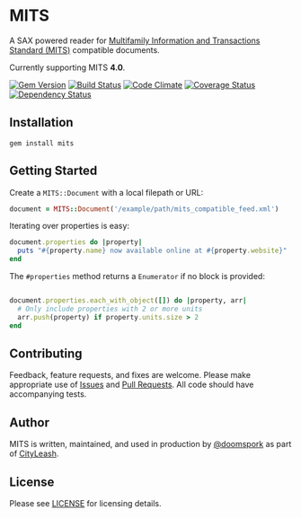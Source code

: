 # MITS

A SAX powered reader for [Multifamily Information and Transactions Standard \(MITS\)](http://www.mitsproject.org/) compatible documents.

Currently supporting MITS __4.0__.

[![Gem Version](https://badge.fury.io/rb/mits.png)](https://rubygems.org/gems/mits) [![Build Status](https://travis-ci.org/doomspork/mits.svg?branch=master)](https://travis-ci.org/doomspork/mits) [![Code Climate](https://codeclimate.com/github/doomspork/mits/badges/gpa.svg)](https://codeclimate.com/github/doomspork/mits) [![Coverage Status](https://coveralls.io/repos/doomspork/mits/badge.png?branch=master)](https://coveralls.io/r/doomspork/mits?branch=master) [![Dependency Status](https://gemnasium.com/doomspork/mits.svg)](https://gemnasium.com/doomspork/mits)

## Installation

	gem install mits

## Getting Started

Create a `MITS::Document` with a local filepath or URL: 

```ruby
document = MITS::Document('/example/path/mits_compatible_feed.xml')
```

Iterating over properties is easy: 

```ruby
document.properties do |property|
  puts "#{property.name} now available online at #{property.website}"
end
```

The `#properties` method returns a `Enumerator` if no block is provided:

```ruby

document.properties.each_with_object([]) do |property, arr|
  # Only include properties with 2 or more units
  arr.push(property) if property.units.size > 2
end
```

## Contributing

Feedback, feature requests, and fixes are welcome.  Please make appropriate use of [Issues](https://github.com/doomspork/mits/issues) and [Pull Requests](https://github.com/doomspork/mits/pulls).  All code should have accompanying tests.

## Author

MITS is written, maintained, and used in production by [@doomspork](http://github.com/doomspork) as part of [CityLeash](https://cityleash.com).

## License

Please see [LICENSE](https://github.com/doomspork/mits/blob/master/LICENSE) for licensing details.